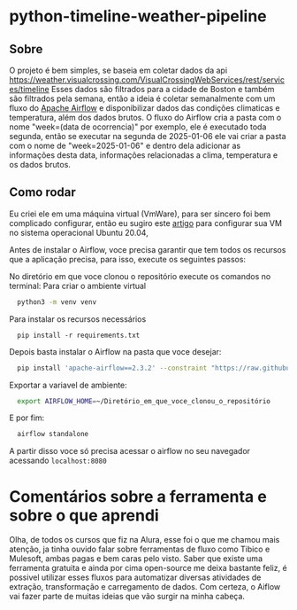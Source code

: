 # python-timeline-weather-pipeline

## Sobre
O projeto é bem simples, se baseia em coletar dados da api https://weather.visualcrossing.com/VisualCrossingWebServices/rest/services/timeline
Esses dados são filtrados para a cidade de Boston e também são filtrados pela semana, então a ideia é coletar semanalmente com um fluxo do [Apache Airflow](https://airflow.apache.org/docs/) e disponibilizar dados das condições climaticas e temperatura, além dos dados brutos.
O fluxo do Airflow cria a pasta com o nome "week=(data de ocorrencia)" por exemplo, ele é executado toda segunda, então se executar na segunda de 2025-01-06 ele vai criar a pasta com o nome de "week=2025-01-06" e dentro dela adicionar as informações desta data,
informações relacionadas a clima, temperatura e os dados brutos.

## Como rodar
Eu criei ele em uma máquina virtual (VmWare), para ser sincero foi bem complicado configurar, então eu sugiro este [artigo](https://www.homehost.com.br/blog/vps/criar-maquina-virtual-ubuntu-vmware/) para configurar sua VM no sistema operacional Ubuntu 20.04,

Antes de instalar o Airflow, voce precisa garantir que tem todos os recursos que a aplicação precisa, para isso, execute os seguintes passos:

No diretório em que voce clonou o repositório execute os comandos no terminal:
Para criar o ambiente virtual
```bash
  python3 -m venv venv
```
Para instalar os recursos necessários
```
  pip install -r requirements.txt
```

Depois basta instalar o Airflow na pasta que voce desejar:

```bash
  pip install 'apache-airflow==2.3.2' --constraint "https://raw.githubusercontent.com/apache/airflow/constraints-2.3.2/constraints-3.9.txt"
```

Exportar a variavel de ambiente:
```bash
  export AIRFLOW_HOME=~/Diretório_em_que_voce_clonou_o_repositório
```
E por fim:
```bash
  airflow standalone
```

A partir disso voce só precisa acessar o airflow no seu navegador acessando ```localhost:8080```

# Comentários sobre a ferramenta e sobre o que aprendi
Olha, de todos os cursos que fiz na Alura, esse foi o que me chamou mais atenção, ja tinha ouvido falar sobre ferramentas de fluxo como Tibico e Mulesoft, ambas pagas e bem caras pelo visto.
Saber que existe uma ferramenta gratuita e ainda por cima open-source me deixa bastante feliz, é possivel utilizar esses fluxos para automatizar diversas atividades de extração, transformação e carregamento de dados.
Com certeza, o Aiflow vai fazer parte de muitas ideias que vão surgir na minha cabeça.

